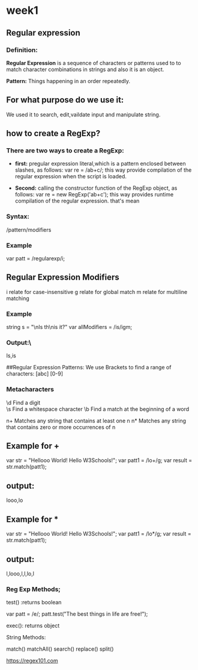 # week1

## Regular expression

### Definition:
**Regular Expression** is a sequence of characters or patterns used to to match character combinations in strings and also it is an object.

**Pattern:** Things happening in an order repeatedly.

## For what purpose do we use it:
We used it to search, edit,vaildate input and manipulate string.

## how to create a RegExp?

###  There are two ways to create a RegExp:
- **first:** pregular expression literal,which is a pattern enclosed between slashes, as follows:
var re = /ab+c/;
this way provide compilation of the regular expression when the script is loaded.

- **Second:** calling the constructor function of the RegExp object, as follows:
var re = new RegExp('ab+c');
this way provides runtime compilation of the regular expression. that's mean 

### Syntax:
/pattern/modifiers

### Example
var patt = /regularexp/i;

## Regular Expression Modifiers
i relate for case-insensitive
g relate for global match
m relate for multiline matching

### Example
string s = "\nIs th\nis it?"
var allModifiers = /is/igm;

### Output:\
 Is,is


##Regular Expression Patterns:
We use Brackets to find a range of characters:
[abc]
[0-9]


### Metacharacters
\d	Find a digit	
\s	Find a whitespace character	
\b  Find a match at the beginning of a word 

n+	Matches any string that contains at least one n
n* 	Matches any string that contains zero or more occurrences of n


## Example for +
var str = "Hellooo World! Hello W3Schools!"; 
var patt1 = /lo+/g;
var result = str.match(patt1);
## output:
looo,lo
## Example for *
var str = "Hellooo World! Hello W3Schools!"; 
var patt1 = /lo*/g;
 var result = str.match(patt1);
## output:
l,looo,l,l,lo,l



### Reg Exp Methods;

test() :returns boolean

var patt = /e/;
patt.test("The best things in life are free!");


exec(): returns object


String Methods:

match()
matchAll()
search()
replace()
split()


https://regex101.com
